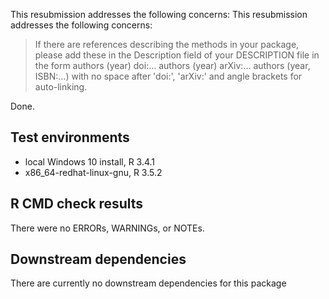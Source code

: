 This resubmission addresses the following concerns:
This resubmission addresses the following concerns:

> If there are references describing the methods in your package, please
> add these in the Description field of your DESCRIPTION file in the form
> authors (year) doi:...
> authors (year) arXiv:...
> authors (year, ISBN:...)
> with no space after 'doi:', 'arXiv:' and angle brackets for auto-linking.

Done.

## Test environments
* local Windows 10 install, R 3.4.1
* x86_64-redhat-linux-gnu, R 3.5.2

## R CMD check results
There were no ERRORs, WARNINGs, or NOTEs. 

## Downstream dependencies
There are currently no downstream dependencies for this package